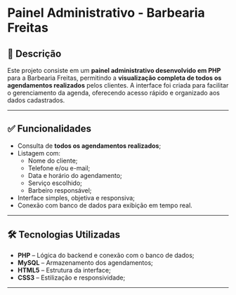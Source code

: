 # Painel Administrativo - Barbearia Freitas

## 📌 Descrição

Este projeto consiste em um **painel administrativo desenvolvido em PHP** para a Barbearia Freitas, permitindo a **visualização completa de todos os agendamentos realizados** pelos clientes. A interface foi criada para facilitar o gerenciamento da agenda, oferecendo acesso rápido e organizado aos dados cadastrados.

---

## ✅ Funcionalidades

- Consulta de **todos os agendamentos realizados**;
- Listagem com:
  - Nome do cliente;
  - Telefone e/ou e-mail;
  - Data e horário do agendamento;
  - Serviço escolhido;
  - Barbeiro responsável;
- Interface simples, objetiva e responsiva;
- Conexão com banco de dados para exibição em tempo real.

---

## 🛠️ Tecnologias Utilizadas

- **PHP** – Lógica do backend e conexão com o banco de dados;
- **MySQL** – Armazenamento dos agendamentos;
- **HTML5** – Estrutura da interface;
- **CSS3** – Estilização e responsividade;

---

